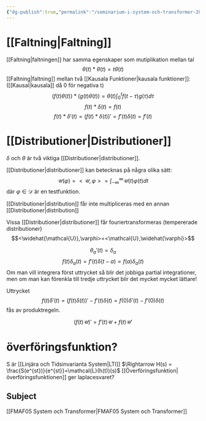 ```yaml
---
{"dg-publish":true,"permalink":"/seminarium-i-system-och-transformer-2022-05-03/","tags":["seminarium","systemochtransformer"]}
---
```




# [[Faltning\|Faltning]]
[[Faltning\|faltningen]] har samma egenskaper som mutiplikation mellan tal
$$\theta(t)*\theta(t)=t \theta(t)$$
[[Faltning\|faltning]] mellan två [[Kausala Funktioner\|kausala funktioner]]: ([[Kausal\|kausala]] då 0 för negativa t)
$$(f(t)\theta(t))*(g(t)\theta(t))=\theta(t)\int_{0}^{t}f(t-\tau)g(\tau)d \tau$$
$$f(t)*\delta(t)=f(t)$$
$$f(t)*\delta'(t)=(f(t)*\delta(t))'=f'(t)\delta(t)=f'(t)$$

# [[Distributioner\|Distributioner]]

$\delta$ och $\theta$ är två viktiga [[Distributioner\|distributioner]].

[[Distributioner\|distributioner]] kan betecknas på några olika sätt:
$$\mathcal{U}(\varphi)= <\mathcal{U},\varphi>=\int_{-\infty}^{\infty}\mathcal{U}(t)\varphi(t)dt$$
där $\varphi\in\mathcal{D}$ är en testfunktion. 

[[Distributioner\|distribution]] får inte multipliceras med en annan [[Distributioner\|distribution]]

Vissa [[Distributioner\|distributioner]] får fouriertransformeras (tempererade distributioner)
$$<\widehat{\mathcal{U}},\varphi>=<\mathcal{U},\widehat{\varphi}>$$

$$\theta_{a}'(t)=\delta_{a}$$
$$f(t)\delta_{a}(t)=f'(t)\delta(t-a)=f(a)\delta_a(t)$$
Om man vill integrera först uttrycket så blir det jobbiga partial integrationer, men om man kan förenkla till tredje uttrycket blir det mycket mycket lättare!


Uttrycket
$$f(t)\delta'(t)=(f(t)\delta(t))'-f'(t)\delta(t)=f(0)\delta'(t)-f'(0)\delta(t)$$
fås av produktregeln.

$$(f(t)\mathcal{U})'=f'(t)\mathcal{U}+f(t)\mathcal{U}'$$

# överföringsfunktion?
S är [[Linjära och Tidsinvarianta System\|LTI]] $\Rightarrow H(s) = \frac{S(e^{st})}{e^{st}}=\mathcal{L}(h(t))(s)$
[[Överföringsfunktion\|överföringsfunktionen]] ger laplacesvaret?





## Subject
[[FMAF05 System och Transformer\|FMAF05 System och Transformer]]
